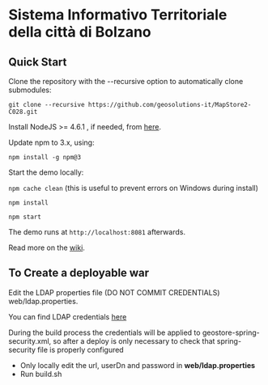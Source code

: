 Sistema Informativo Territoriale della città di Bolzano
==========

Quick Start
------------

Clone the repository with the --recursive option to automatically clone submodules:

`git clone --recursive https://github.com/geosolutions-it/MapStore2-C028.git`

Install NodeJS >= 4.6.1 , if needed, from [here](https://nodejs.org/en/download/releases/).

Update npm to 3.x, using:

`npm install -g npm@3`

Start the demo locally:

`npm cache clean` (this is useful to prevent errors on Windows during install)

`npm install`

`npm start`

The demo runs at `http://localhost:8081` afterwards.

Read more on the [wiki](git@github.com:geosolutions-it/MapStore2-C028.git/wiki).


To Create a deployable war
--------------------------

Edit the LDAP properties file (DO NOT COMMIT CREDENTIALS) web/ldap.properties.

You can find LDAP credentials [here](https://docs.google.com/document/d/1ASz55b7LDXW5CL6ULmmFnT-dMSjj7fB4c-iN2tW8d_s/edit?usp=sharing)

During the build process the credentials will be applied to geostore-spring-security.xml, so after a deploy is only necessary to check that spring-security file is properly configured


 - Only locally edit the url, userDn and password in **web/ldap.properties**
 - Run build.sh
